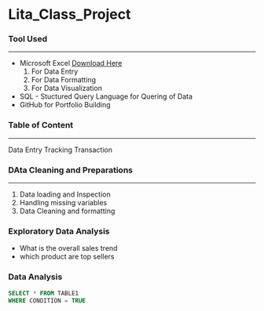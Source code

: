 # Lita_Class_Project

### Tool Used
---
- Microsoft Excel [Download Here](https://www.microsoft.com)
   1. For Data Entry
   2. For Data Formatting
   3. For Data Visualization
- SQL - Stuctured Query Language for Quering of Data
- GitHub for Portfolio Building

### Table of Content
---
Data Entry
Tracking Transaction

### DAta Cleaning and Preparations
---
1. Data loading and Inspection
2. Handling missing variables
3. Data Cleaning and formatting

### Exploratory Data Analysis
- What is the overall sales trend
- which product are top sellers

### Data Analysis
```SQL
SELECT * FROM TABLE1
WHERE CONDITION = TRUE
```

